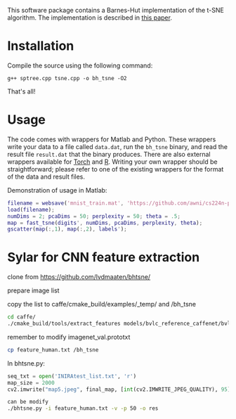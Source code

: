 
This software package contains a Barnes-Hut implementation of the t-SNE algorithm. The implementation is described in [this paper](http://lvdmaaten.github.io/publications/papers/JMLR_2014.pdf).


# Installation #

Compile the source using the following command:

```
g++ sptree.cpp tsne.cpp -o bh_tsne -O2
```

That's all!

# Usage #

The code comes with wrappers for Matlab and Python. These wrappers write your data to a file called `data.dat`, run the `bh_tsne` binary, and read the result file `result.dat` that the binary produces. There are also external wrappers available for [Torch](https://github.com/clementfarabet/manifold) and [R](https://github.com/jkrijthe/Rtsne). Writing your own wrapper should be straightforward; please refer to one of the existing wrappers for the format of the data and result files.

Demonstration of usage in Matlab:

```matlab
filename = websave('mnist_train.mat', 'https://github.com/awni/cs224n-pa4/blob/master/Simple_tSNE/mnist_train.mat?raw=true');
load(filename);
numDims = 2; pcaDims = 50; perplexity = 50; theta = .5;
map = fast_tsne(digits', numDims, pcaDims, perplexity, theta);
gscatter(map(:,1), map(:,2), labels');
```

# Sylar for CNN feature extraction

clone from https://github.com/lvdmaaten/bhtsne/

prepare image list

copy the list to caffe/cmake_build/examples/_temp/ and /bh_tsne
```bash
cd caffe/
./cmake_build/tools/extract_features models/bvlc_reference_caffenet/bvlc_reference_caffenet.caffemodel cmake_build/examples/_temp/imagenet_val.prototxt fc7 cmake_build/examples/_temp/features 12 leveldb GPU 0 >> feature_human.txt
```
remember to modify imagenet_val.prototxt
```bash
cp feature_human.txt /bh_tsne
```
In bhtsne.py:
```python
seq_txt = open('INIRAtest_list.txt', 'r')
map_size = 2000
cv2.imwrite("map5.jpeg", final_map, [int(cv2.IMWRITE_JPEG_QUALITY), 95])
```
```bash
can be modify
./bhtsne.py -i feature_human.txt -v -p 50 -o res
```
